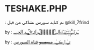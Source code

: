 # TESHAKE.PHP
: تم كتابة سورس تشاكي من قبل @kill_7frind 


by : [آلہہًّ๋͜͡‏ِــًّ๋͜͡‏ـرآئـ✮๋͜͡‏ٰ̲ـِـد آلحہــ๘ٌ๋ـٰٰربّہـٌٍّﮩٍٍّٖﮩٍِّٗـٗۤہٌٰٖيِٰہ](https://t.me/kill_7frind)


by : [تـ๋͜‏ـﮧآرڪـ๋͜‏ـﮧ م̶̶ـ̶̶ـ̶̶ي̶̶م̶̶ـ̶̶ـ̶̶و](https://t.me/MEMO_O1)
[قناة السورس](https://t.me/DEV_1IRAQ
)
